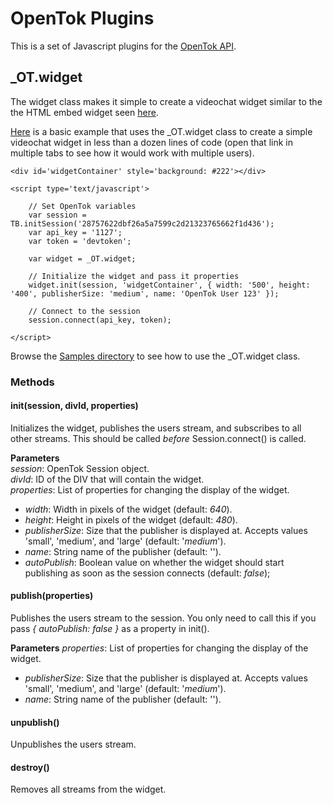 OpenTok Plugins
===============
This is a set of Javascript plugins for the [OpenTok API](http://www.opentok.com).

_OT.widget
----------
The widget class makes it simple to create a videochat widget similar to the the HTML embed widget seen [here](http://www.tokbox.com/opentok/widgets/basicembed).

[Here](http://jonmumm.github.com/OpenTok-Plugins/Basic.html) is a basic example that uses the _OT.widget class to create a simple videochat widget in less than a dozen lines of code (open that link in multiple tabs to see how it would work with multiple users).

	<div id='widgetContainer' style='background: #222'></div>

	<script type='text/javascript'>

		// Set OpenTok variables
		var session = TB.initSession('28757622dbf26a5a7599c2d21323765662f1d436');
		var api_key = '1127';
		var token = 'devtoken';
	
		var widget = _OT.widget;
	
		// Initialize the widget and pass it properties
		widget.init(session, 'widgetContainer', { width: '500', height: '400', publisherSize: 'medium', name: 'OpenTok User 123' });
	
		// Connect to the session
		session.connect(api_key, token);
	
	</script>

Browse the [Samples directory](https://github.com/jonmumm/OpenTok-Plugins/tree/master/Samples) to see how to use the _OT.widget class.

### Methods

#### init(session, divId, properties)
Initializes the widget, publishes the users stream, and subscribes to all other streams.  This should be called _before_ Session.connect() is called.

**Parameters**  
_session_: OpenTok Session object.  
_divId_: ID of the DIV that will contain the widget.  
_properties_: List of properties for changing the display of the widget.

* _width_: Width in pixels of the widget (default: _640_).
* _height_: Height in pixels of the widget (default: _480_).
* _publisherSize_: Size that the publisher is displayed at.  Accepts values 'small', 'medium', and 'large' (default: '_medium_').
* _name_: String name of the publisher (default: '').
* _autoPublish_: Boolean value on whether the widget should start publishing as soon as the session connects (default: _false_);

#### publish(properties)
Publishes the users stream to the session.  You only need to call this if you pass _{ autoPublish: false }_ as a property in init().

**Parameters**
_properties_: List of properties for changing the display of the widget.

* _publisherSize_: Size that the publisher is displayed at.  Accepts values 'small', 'medium', and 'large' (default: '_medium_').
* _name_: String name of the publisher (default: '').

#### unpublish()
Unpublishes the users stream.

#### destroy()
Removes all streams from the widget.